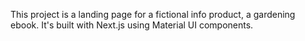 This project is a landing page for a fictional info product, a gardening ebook. It's built with Next.js using Material UI components.
